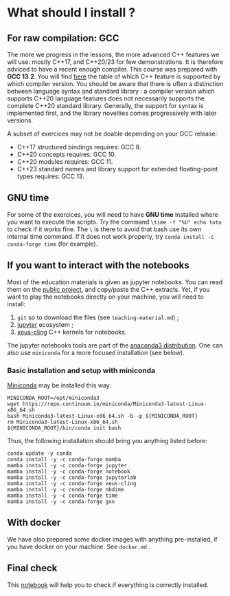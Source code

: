 
# What should I install ?

## For raw compilation: GCC

The more we progress in the lessons, the more advanced C++ features we will use: mostly C++17, and C++20/23 for few demonstrations. It is therefore adviced to have a recent enough compiler. This course was prepared with **GCC 13.2**. You will find [here](https://en.cppreference.com/w/cpp/compiler_support) the table of which C++ feature is supported by which compiler version. You should be aware that there is often a distinction between language syntax and standard library : a compiler version which supports C++20 language features does not necessarily supports the complete C++20 standard library. Generally, the support for syntax is implemented first, and the library novelties comes progressively with later versions.

A subset of exercices may not be doable depending on your GCC release:
- C++17 structured bindings requires: GCC 8.
- C++20 concepts requires: GCC 10.
- C++20 modules requires: GCC 11.
- C++23 standard names and library support for extended floating-point types requires: GCC 13.

## GNU time

For some of the exercices, you will need to have **GNU time** installed where you want to execute the scripts. Try the command `\time -f "%U" echo toto` to check if it works fine. The `\` is there to avoid that bash use its own internal time command. If it does not work properly, try `conda install -c conda-forge time` (for example). 

## If you want to interact with the notebooks

Most of the education materials is given as jupyter notebooks. You can read them on the [public project](https://github.com/chavid/ModernScientificCpp.git), and copy/paste the C++ extracts. Yet, if you want to play the notebooks directly on your machine, you will need to install:
1. `git` so to download the files (see `teaching-material.md`) ;
2. [jupyter](https://jupyter.org/) ecosystem ;
3. [xeus-cling](https://xeus-cling.readthedocs.io/en/latest/) C++ kernels for notebooks.

The jupyter notebooks tools are part of the [anaconda3 distribution](https://www.anaconda.com/). One can also use `miniconda` for a more focused installation (see below).

### Basic installation and setup with miniconda

[Miniconda](https://docs.conda.io/en/latest/miniconda.html) may be installed this way:
```
MINICONDA_ROOT=/opt/miniconda3
wget https://repo.continuum.io/miniconda/Miniconda3-latest-Linux-x86_64.sh
bash Miniconda3-latest-Linux-x86_64.sh -b -p ${MINICONDA_ROOT}
rm Miniconda3-latest-Linux-x86_64.sh
${MINICONDA_ROOT}/bin/conda init bash
```

Thus, the following installation should bring you anything listed before:
```
conda update -y conda
conda install -y -c conda-forge mamba
mamba install -y -c conda-forge jupyter
mamba install -y -c conda-forge notebook
mamba install -y -c conda-forge jupyterlab
mamba install -y -c conda-forge xeus-cling
mamba install -y -c conda-forge nbdime
mamba install -y -c conda-forge time
mamba install -y -c conda-forge gxx
```

## With docker

We have also prepared some docker images with anything pre-installed, if you have docker on your machine. See `docker.md` .


## Final check

This [notebook](check-notebook.ipynb) will help you to check if everything is correctly installed.

